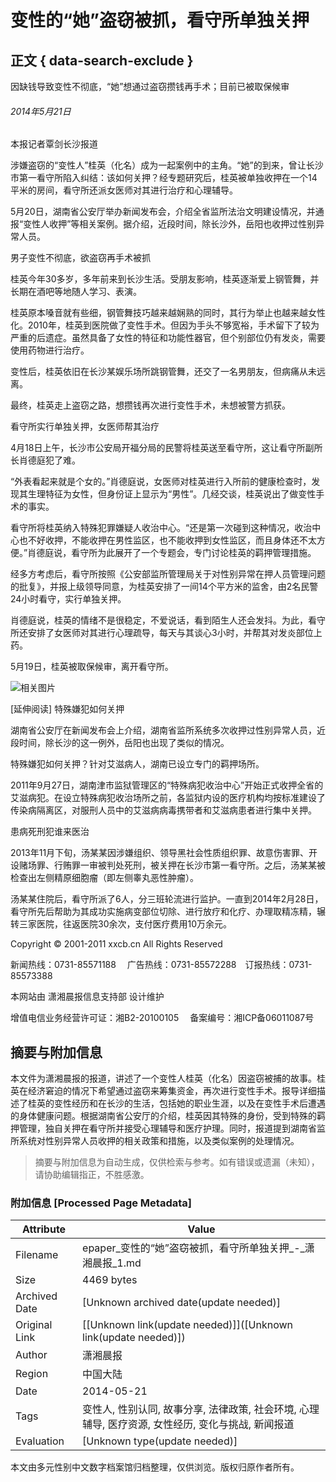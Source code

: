 # 变性的“她”盗窃被抓，看守所单独关押

## 正文 { data-search-exclude }


因缺钱导致变性不彻底，“她”想通过盗窃攒钱再手术；目前已被取保候审

###### 2014年5月21日

本报记者覃剑长沙报道

涉嫌盗窃的“变性人”桂英（化名）成为一起案例中的主角。“她”的到来，曾让长沙市第一看守所陷入纠结：该如何关押？经专题研究后，桂英被单独收押在一个14平米的房间，看守所还派女医师对其进行治疗和心理辅导。

5月20日，湖南省公安厅举办新闻发布会，介绍全省监所法治文明建设情况，并通报“变性人收押”等相关案例。据介绍，近段时间，除长沙外，岳阳也收押过性别异常人员。

男子变性不彻底，欲盗窃再手术被抓

桂英今年30多岁，多年前来到长沙生活。受朋友影响，桂英逐渐爱上钢管舞，并长期在酒吧等地随人学习、表演。

桂英原本嗓音就有些细，钢管舞技巧越来越娴熟的同时，其行为举止也越来越女性化。2010年，桂英到医院做了变性手术。但因为手头不够宽裕，手术留下了较为严重的后遗症。虽然具备了女性的特征和功能性器官，但个别部位仍有发炎，需要使用药物进行治疗。

变性后，桂英依旧在长沙某娱乐场所跳钢管舞，还交了一名男朋友，但病痛从未远离。

最终，桂英走上盗窃之路，想攒钱再次进行变性手术，未想被警方抓获。

看守所实行单独关押，女医师帮其治疗

4月18日上午，长沙市公安局开福分局的民警将桂英送至看守所，这让看守所副所长肖德庭犯了难。

“外表看起来就是个女的。”肖德庭说，女医师对桂英进行入所前的健康检查时，发现其生理特征为女性，但身份证上显示为“男性”。几经交谈，桂英说出了做变性手术的事实。

看守所将桂英纳入特殊犯罪嫌疑人收治中心。“还是第一次碰到这种情况，收治中心也不好收押，不能收押在男性监区，也不能收押到女性监区，而且身体还不太方便。”肖德庭说，看守所为此展开了一个专题会，专门讨论桂英的羁押管理措施。

经多方考虑后，看守所按照《公安部监所管理局关于对性别异常在押人员管理问题的批复》，并报上级领导同意，为桂英安排了一间14个平方米的监舍，由2名民警24小时看守，实行单独关押。

肖德庭说，桂英的情绪不是很稳定，不爱说话，看到陌生人还会发抖。为此，看守所还安排了女医师对其进行心理疏导，每天与其谈心3小时，并帮其对发炎部位上药。

5月19日，桂英被取保候审，离开看守所。

![相关图片](../../../page/102/2014-05-21/B04/5311400608773890.jpg)

\[延伸阅读\]
特殊嫌犯如何关押

湖南省公安厅在新闻发布会上介绍，湖南省监所系统多次收押过性别异常人员，近段时间，除长沙的这一例外，岳阳也出现了类似的情况。

特殊嫌犯如何关押？针对艾滋病人，湖南已设立专门的羁押场所。

2011年9月27日，湖南津市监狱管理区的“特殊病犯收治中心”开始正式收押全省的艾滋病犯。在设立特殊病犯收治场所之前，各监狱内设的医疗机构均按标准建设了传染病隔离区，对服刑人员中的艾滋病病毒携带者和艾滋病患者进行集中关押。

患病死刑犯谁来医治

2013年11月下旬，汤某某因涉嫌组织、领导黑社会性质组织罪、故意伤害罪、开设赌场罪、行贿罪一审被判处死刑，被关押在长沙市第一看守所。之后，汤某某被检查出左侧精原细胞瘤（即左侧睾丸恶性肿瘤）。

汤某某住院后，看守所派了6人，分三班轮流进行监护。一直到2014年2月28日，看守所先后帮助为其成功实施病变部位切除、进行放疗和化疗、办理取精冻精，辗转三家医院，往返医院30余次，支付医疗费用10万余元。

Copyright © 2001-2011 xxcb.cn All Rights Reserved

新闻热线：0731-85571188 　广告热线：0731-85572288　订报热线：0731-85573388

本网站由 潇湘晨报信息支持部 设计维护

增值电信业务经营许可证：湘B2-20100105 　备案编号：湘ICP备06011087号
<!-- tcd_original_link http://epaper.xxcb.cn/XXCBB/html/2014-05/21/content_2782508.htm -->


## 摘要与附加信息

<!-- tcd_abstract -->
本文件为潇湘晨报的报道，讲述了一个变性人桂英（化名）因盗窃被捕的故事。桂英在经济窘迫的情况下希望通过盗窃来筹集资金，再次进行变性手术。报导详细描述了桂英的变性经历和在长沙的生活，包括她的职业生涯，以及在变性手术后遭遇的身体健康问题。根据湖南省公安厅的介绍，桂英因其特殊的身份，受到特殊的羁押管理，独自关押在看守所并接受心理辅导和医疗护理。同时，报道提到湖南省监所系统对性别异常人员收押的相关政策和措施，以及类似案例的处理情况。
<!-- tcd_abstract_end -->

> 摘要与附加信息为自动生成，仅供检索与参考。如有错误或遗漏（未知），请协助编辑指正，不胜感激。

### 附加信息 [Processed Page Metadata]

| Attribute       | Value                                  |
|-----------------|----------------------------------------|
| Filename        | epaper_变性的“她”盗窃被抓，看守所单独关押_-_潇湘晨报_1.md                             |
| Size            | 4469 bytes                           |
| Archived Date   | [Unknown archived date(update needed)]                             |
| Original Link   | [[Unknown link(update needed)]]([Unknown link(update needed)])                       |
| Author          | 潇湘晨报                               |
| Region          | 中国大陆                               |
| Date            | 2014-05-21                                 |
| Tags            | 变性人, 性别认同, 故事分享, 法律政策, 社会环境, 心理辅导, 医疗资源, 女性经历, 变化与挑战, 新闻报道                                 |
| Evaluation            | [Unknown type(update needed)]                                 |
<!-- tcd_table_end -->

本文由多元性别中文数字档案馆归档整理，仅供浏览。版权归原作者所有。
